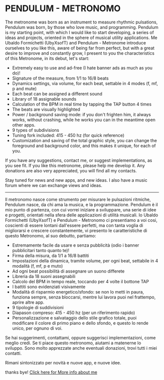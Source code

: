 # PENDULUM - METRONOMO

The metronome was born as an instrument to measure rhythmic pulsations, Pendulum was born, by those who love music, and programming. Pendulum is my starting point, with which I would like to start developing, a series of ideas and projects, oriented in the sphere of musical utility applications.
Me Ubaldo Formichetti (UbyXsofT) and Pendulum - Metronome introduce ourselves to you like this, aware of being far from perfect, but with a great desire to improve and constantly grow, I present to you the characteristics of this Metronome, in its debut, let's start:

+ Extremely easy to use and ad-free (I hate banner ads as much as you do)!
+ Signature of the measure, from 1/1 to 16/8 beats
+ Dynamics settings, via volume, for each beat, settable in 4 modes (f, mf, p and mute)
+ Each beat can be assigned a different sound
+ Library of 18 assignable sounds
+ Calculation of the BPM in real time by tapping the TAP button 4 times
+ The beats are visually highlighted
+ Power / background saving mode: if you don't frighten him, it always works, without crashing, while he works you can in the meantime open other apps.
+ 9 types of subdivisions
+ Tuning fork included: 415 - 450 hz (for quick reference)
+ Customization and saving of the total graphic style, you can change the foreground and background color, and this makes it unique, for each of you.

If you have any suggestions, contact me, or suggest implementations, as you see fit.
If you like this metronome, please help me develop it.
Any donations are also very appreciated, you will find all my contacts.

Stay tuned for news and new apps, and new ideas.
I also have a music forum where we can exchange views and ideas.

---------------------------------------------------------------------------------

Il metronomo nasce come strumento per misurare le pulsazioni ritmiche, Pendulum nasce, da chi ama la musica, e la programmazione. Pendulum è il mio punto di partenza, con cui vorrei iniziare a sviluppare, una serie di idee e progetti, orientati nella sfera delle applicazioni di utilità musicali.
Io Ubaldo Formichetti (UbyXsofT) e Pendulum - Metronomo ci presentiamo a voi cosi, coscienti di essere lontani dall'essere perfetti, ma con tanta voglia di migliorarsi e crescere constantemente, vi presento le caratteristiche di questo Metronomo, al suo debutto, partiamo:

+ Estremamente facile da usare e senza pubblicità (odio i banner pubblicitari tanto quanto te)! 
+ Firma della misura, da 1/1 a 16/8 battiti
+ Impostazioni della dinamica, tramite volume, per ogni beat, settabile in 4 modalità (f, mf, p e muto)
+ Ad ogni beat possibilità di assegnare un suono differete
+ Libreria da 18 suoni assegnabili
+ Calcolo del BPM in tempo reale, toccando per 4 volte il bottone TAP
+ I battiti sono evidenziati visivamente
+ Modalità di risparmio energetico/sfondo: se non lo metti in paura, funziona sempre, senza bloccarsi, mentre lui lavora puoi nel frattempo, aprire altre app.  
+ 9 tipologie di suddivisioni
+ Diapason compreso: 415 - 450 hz (per un riferimento rapido)
+ Personalizzazione e salvataggio dello stile grafico totale, puoi modificare il colore di primo piano e dello sfondo, e questo lo rende unico, per ognuno di voi.

Se hai suggerimenti, contattami, oppure suggerisci implementazioni, come meglio credi.
Se ti piace questo metronomo, aiutami a matenerne lo sviluppo.
Sono molto apprezzate anche eventuali donazioni, trovi tutti i miei contatti.

Rimani sintonizzato per novità e nuove app, e nuove idee.

<p>
	thanks bye! <a href="https://ubyxsoft.com">Click here for More info about me</a> 
</p>

